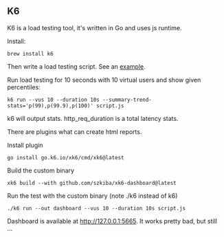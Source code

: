 ## K6

K6 is a load testing tool, it's written in Go and uses js runtime.

Install:
```shell
brew install k6
```

Then write a load testing script. See an [example](./script.js).

Run load testing for 10 seconds with 10 virtual users and show given percentiles:
```shell
k6 run --vus 10 --duration 10s --summary-trend-stats='p(99),p(99.9),p(100)' script.js
```

k6 will output stats. http_req_duration is a total latency stats.

There are plugins what can create html reports.

Install plugin
```shell
go install go.k6.io/xk6/cmd/xk6@latest
```

Build the custom binary
```shell
xk6 build --with github.com/szkiba/xk6-dashboard@latest
```

Run the test with the custom binary (note ./k6 instead of k6)
```shell
./k6 run --out dashboard --vus 10 --duration 10s script.js
```

Dashboard is available at http://127.0.0.1:5665. It works pretty bad, but still ...
